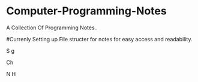 # Computer-Programming-Notes
A Collection Of Programming Notes..

#Currenly Setting up File structer for notes for easy access and readability.

S
g 
 

Ch

N
H
